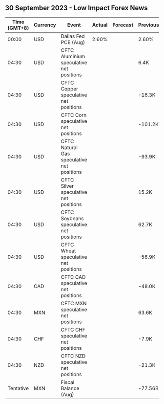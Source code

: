 ## 30 September 2023 - Low Impact Forex News

| Time (GMT+8) | Currency | Event | Actual | Forecast | Previous |
|------|----------|-------|--------|----------|----------|
| 00:00 | USD | Dallas Fed PCE (Aug) | 2.60% |  | 2.60% |
| 04:30 | USD | CFTC Aluminium speculative net positions |  |  | 6.4K |
| 04:30 | USD | CFTC Copper speculative net positions |  |  | -16.3K |
| 04:30 | USD | CFTC Corn speculative net positions |  |  | -101.2K |
| 04:30 | USD | CFTC Natural Gas speculative net positions |  |  | -93.9K |
| 04:30 | USD | CFTC Silver speculative net positions |  |  | 15.2K |
| 04:30 | USD | CFTC Soybeans speculative net positions |  |  | 62.7K |
| 04:30 | USD | CFTC Wheat speculative net positions |  |  | -56.9K |
| 04:30 | CAD | CFTC CAD speculative net positions |  |  | -48.0K |
| 04:30 | MXN | CFTC MXN speculative net positions |  |  | 63.6K |
| 04:30 | CHF | CFTC CHF speculative net positions |  |  | -7.9K |
| 04:30 | NZD | CFTC NZD speculative net positions |  |  | -21.3K |
| Tentative | MXN | Fiscal Balance (Aug) |  |  | -77.56B |
